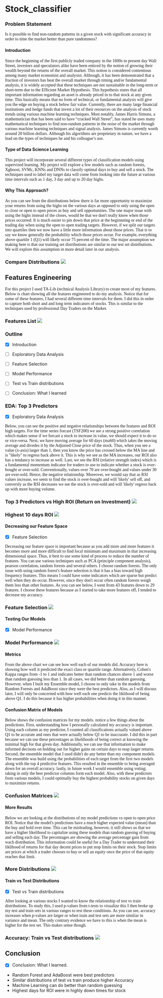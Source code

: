 # Stock_classifier

### Problem Statement

<span style="font-family:Papyrus"> 
Is it possible to find non-random patterns in a given stock with significant accuracy in order to time the market better than pure randomness?
</span>

#### Introduction

<span style="font-family:Papyrus"> 
Since the beginning of the first publicly traded company in the 1600s to present day Wall Street, investors and speculators alike have been enticed by the notion of growing their wealth beyond the returns of the overall market. This notion is considered contentious among many market economist and analysist. Although, it has been demonstrated that a fraction of investors has beat the overall market through timing and/or fundamental analysis, it is widely accepted that these techniques are not sustainable in the long-term or short-term due to the Efficient Market Hypothesis. This hypothesis states that all important information regarding an asset is already priced in to that stock at any given time. This basically means that no form of technical, or fundamental analysis will give you the edge on buying a stock below fair value. Currently, there are many large financial institutions and hedge funds that invest a lot of their resources on the analysis of stock trends using various machine learning techniques. Most notably, James Harris Simons, a mathematician that has been said to have “cracked Wall Street”, has stated he uses many mathematical techniques to find non-random patterns in the noise of the market through various machine learning techniques and signal analysis. James Simons is currently worth around 20 billion dollars. Although his algorithms are proprietary in nature, we have a lead on the types of techniques he and his colleague’s use.

</span>

#### Type of Data Science Learning

<span style="font-family:Papyrus"> 
This project will incorporate several different types of classification models using supervised learning. My project will explore a few models such as random forests, Xgboost, SVMc, KNNs and DNNs to classify optimal days to buy and sell a stock. The techniques used to label my target data will come from looking into the future at various time intervals such as 1 day, 3 day and up to 20 day highs.

</span>

#### Why This Approach?

<span style="font-family:Papyrus"> 
As you can see from the distributions below there is far more opportunity to maximize your returns from using the highs on the various days as opposed to only using the open to close or open to open prices as buy and sell opportunities. The one major issue with using the highs instead of the closes, would be that we don't really know when those prices occurred. It is much easier to pin down that price at the beginnning or end of the trading day when using the open to open trading targets. However, if we split our targets into quartiles then we now have a little more information about those prices. That is to say we know generally the probability which those prices occur. For example, everything above quartile 1 (Q1) will likely occur 75 percent of the time. The major assumption we making here is that our training set distributions are similar to our test set distributions. We will explore this assumption in more detail later in our analysis.
</span>

<p align="center">
  <h3>Compare Distributions </>
  <img src="distribution.png" )
</p>

## Features Engineering

<span style="font-family:Papyrus"> For this project I used TA-Lib (technical Analysis Library) to create most of my features. Below is chart showing all the features engineered to do my analysis. Notice that for some of these features, I had several different time intervals for them. I did this in order to capture both short and and long term indicators of stocks. This is similar to the techniques used by professional Day Traders on the Market. 
</span>

<p align="center">
  <h3>Features List </>
  <img src="features.png" )
</p>

### Outline

- [x] Introduction
- [ ] Exploratory Data Analysis
- [ ] Feature Selection
- [ ] Model Performance
- [ ] Test vs Train distributions
- [ ] Conclusion: What I learned



### EDA: Top 3 Predictors
- [x] Exploratory Data Analysis

<span style="font-family:Papyrus"> Below, you can see the positive and negative relationships between the features and ROI high targets. For the time series forcast (TSF200) we see a strong positive correlation which makes sense if we forcast a stock to increase in value, we should expect it to do so or vice-versa. Next, we have moving average for 60 days (ma60) which takes the moving average and divedes it by the Adjusted Close price of the stock. Thus, when you see a value (x-axis) larger than 1, then you know the price has crossed below the MA line and is "likely" to regress back above it. This is why we see as the MA increases, our ROI also has a tendancy to increase as well. Last, we see the RSI (relative strength index) which is a fundamental momentum indicator for traders to use to indicate whether a stock is over-bought or over-sold. Conventionally, values over 70 are over-bought and values under 30 are over-sold. Hence, the negative relationship. Moreover, we would say that as RSI values increase, we seem to find the stock is over-bought and will 'likely' sell off, and conversly as the RSI decreases we see the stock is over-sold and will 'likely' regress back up with more buying volume. 
</span>


<p align="center">
  <h3>Top 3 Predictors vs High ROI (Return on Investment) </>
  <img src="top3.png" )
</p>
    
<p align="center">
  <h3>Highest 10 days ROI </>
  <img src="top10.png" )
</p>

#### Decreasing our Feature Space 
- [x] Feature Selection

<span style="font-family:Papyrus"> Decreasing our feature space is important because as you add more and more features it becomes more and more difficult to find local minimum and maximum in that increasing dimensional space. Thus, it best to use some kind of process to reduce the number of features. You can use various techniques such as PCA (principle component analysis), pearson correlation, random forests and several others. I choose random forests. The only issue with using random forest's feature selection is that it has a bias toward high frequency features. This means I could have some indicators which are sparse but predict well when they do occur. However, since they don't occur often random forests weigh them less than other features. As you can see below, I went from 43 features down to 29 features. I choose these features because as I started to take more features off, I tended to decrease my accuracy.
</span>

<p align="center">
  <h3>Feature Selection </>
  <img src="featureSel.png" )
</p>

#### Testing Our Models
- [x] Model Performance

<p align="center">
  <h3>Model Performance </>
  <img src="performance.png" )
</p>

#### Metrics
    
<span style="font-family:Papyrus"> From the above chart we can see how well each of our models did. Accuracy here is showing how well it predicted the exact class or quartile range. Alternatively, Cohen's Kappa ranges from -1 to 1 and indicates better than random chances above 1 and worse than random guessing less than 1. In all cases, we did better than random guessing. However, when I built my Ensemble model, I choose to only take in the models from Random Forests and AdaBoost since they were the best predictors. Also, as I will discuss later, I will only be concerned with how well each one predicts the liklihood of being above Q1. I do this because it has higher probabilities when doing it in this manner. 
</span>

#### Confusion Matrix of Models

<span style="font-family:Papyrus"> Below shows the confusion matrices for my models. notice a few things about the predictions. First, understanding how I personally calculated my accuracy is important. Using each column as my predictor, I counted all classifications actually valued above Q1 to be accurate and ones that were actually below Q1 to be inaccurate. I did this in part because we can use these percentages as likelihoods of being correct at knowing the minimal high for that given day. Additionally, we can use that information to make informed decisons on holding out for higher gains on certain days to reap larger returns. Second, the ensemble model that I used didn't do any better than my component models. The ensemble was build using the probabilities of each target from the first two models along with the top 4 predictive features. This resulted in the ensemble to being averaged down for an overall accuracy. lastly, in future work I would ensemble using voting; taking in only the best predictor columns form each model. Also, with these predictors from various models, I could optimally buy the highest probability stocks on given days to maximize returns.
</span>

<p align="center">
  <h3>Confusion Matrices </>
  <img src="confusion.png" )
</p>


#### More Results

<span style="font-family:Papyrus"> Below we are looking at the distributions of my model predictions vs open to open price ROI. Notice that the model's predictions have a much higher expected value (mean) than the buy and hold over time. This can be misleading, however, it still shows us that we have a higher likelihood to capitalize using these models than random guesing of buying and selling each day. The percentages are showing the average percentage gain from wach distribution. This information could be useful for a Day Trader to understand their liklihood of returns for that day decent prices to put stop limits on their stock. Stop limits are prices at which a trader chooses to buy or sell an equity once the price of that equity reaches that limit. 
</span>

<p align="center">
  <h3>More Distributions </>
  <img src="results.png" )
</p>

#### Train vs Test Distributions
- [x] Test vs Train distributions

<span style="font-family:Papyrus"> After looking at various stocks I wanted to know the relationship of test vs train distributions. To study this, I used p-values from t-tests to visualize this I then broke up my test and train sets in various ranges to test these conditions. As you can see, accuracy increases when p-values are larger or when train and test sets are more similiar in variance and mean. The only contrary evidence we have to this is  when the mean is higher for the test set. This makes sense though. 
</span>

<p align="center">
  <h3>Accuracy: Train vs Test distributions </>
  <img src="testvstrain.png" )
</p>


## Conclusion
- [x] Conclusion: What I learned.

* Random Forest and AdaBoost were best predictors
* Similar distributions of test vs train produce higher Accuracy
* Machine Learning can do better than random guessing
* Highest days for ROI were in highly down times for stock



